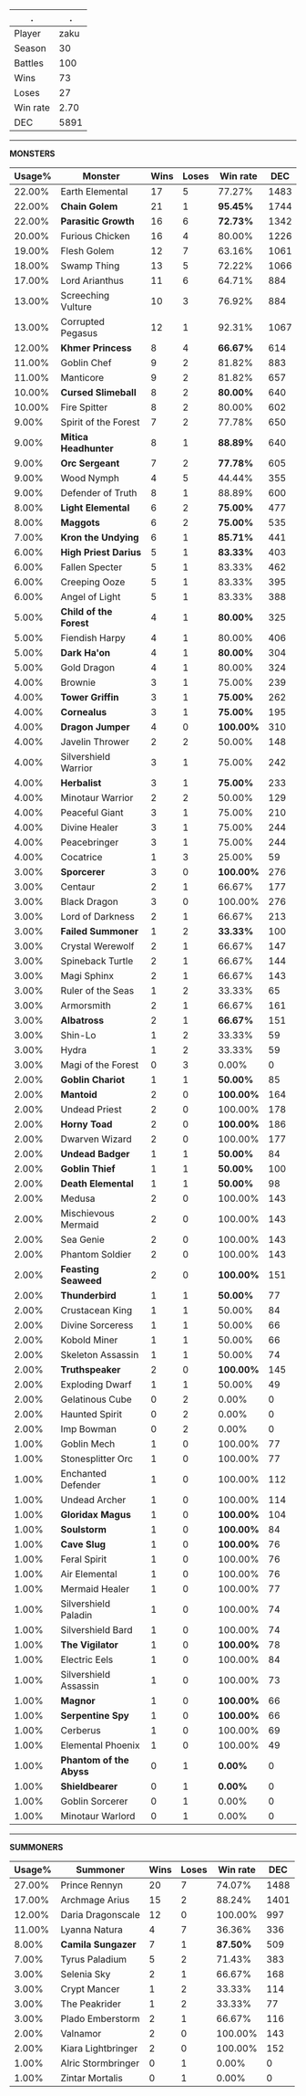 .|.
|-|-
Player|zaku
Season|30
Battles|100
Wins|73
Loses|27
Win rate|2.70
DEC|5891

---
**MONSTERS**

Usage%|Monster|Wins|Loses|Win rate|DEC|
-|-|-|-|-|-|
22.00%|Earth Elemental|17|5|77.27%|1483|
22.00%|**Chain Golem**|21|1|**95.45%**|1744|
22.00%|**Parasitic Growth**|16|6|**72.73%**|1342|
20.00%|Furious Chicken|16|4|80.00%|1226|
19.00%|Flesh Golem|12|7|63.16%|1061|
18.00%|Swamp Thing|13|5|72.22%|1066|
17.00%|Lord Arianthus|11|6|64.71%|884|
13.00%|Screeching Vulture|10|3|76.92%|884|
13.00%|Corrupted Pegasus|12|1|92.31%|1067|
12.00%|**Khmer Princess**|8|4|**66.67%**|614|
11.00%|Goblin Chef|9|2|81.82%|883|
11.00%|Manticore|9|2|81.82%|657|
10.00%|**Cursed Slimeball**|8|2|**80.00%**|640|
10.00%|Fire Spitter|8|2|80.00%|602|
9.00%|Spirit of the Forest|7|2|77.78%|650|
9.00%|**Mitica Headhunter**|8|1|**88.89%**|640|
9.00%|**Orc Sergeant**|7|2|**77.78%**|605|
9.00%|Wood Nymph|4|5|44.44%|355|
9.00%|Defender of Truth|8|1|88.89%|600|
8.00%|**Light Elemental**|6|2|**75.00%**|477|
8.00%|**Maggots**|6|2|**75.00%**|535|
7.00%|**Kron the Undying**|6|1|**85.71%**|441|
6.00%|**High Priest Darius**|5|1|**83.33%**|403|
6.00%|Fallen Specter|5|1|83.33%|462|
6.00%|Creeping Ooze|5|1|83.33%|395|
6.00%|Angel of Light|5|1|83.33%|388|
5.00%|**Child of the Forest**|4|1|**80.00%**|325|
5.00%|Fiendish Harpy|4|1|80.00%|406|
5.00%|**Dark Ha'on**|4|1|**80.00%**|304|
5.00%|Gold Dragon|4|1|80.00%|324|
4.00%|Brownie|3|1|75.00%|239|
4.00%|**Tower Griffin**|3|1|**75.00%**|262|
4.00%|**Cornealus**|3|1|**75.00%**|195|
4.00%|**Dragon Jumper**|4|0|**100.00%**|310|
4.00%|Javelin Thrower|2|2|50.00%|148|
4.00%|Silvershield Warrior|3|1|75.00%|242|
4.00%|**Herbalist**|3|1|**75.00%**|233|
4.00%|Minotaur Warrior|2|2|50.00%|129|
4.00%|Peaceful Giant|3|1|75.00%|210|
4.00%|Divine Healer|3|1|75.00%|244|
4.00%|Peacebringer|3|1|75.00%|244|
4.00%|Cocatrice|1|3|25.00%|59|
3.00%|**Sporcerer**|3|0|**100.00%**|276|
3.00%|Centaur|2|1|66.67%|177|
3.00%|Black Dragon|3|0|100.00%|276|
3.00%|Lord of Darkness|2|1|66.67%|213|
3.00%|**Failed Summoner**|1|2|**33.33%**|100|
3.00%|Crystal Werewolf|2|1|66.67%|147|
3.00%|Spineback Turtle|2|1|66.67%|144|
3.00%|Magi Sphinx|2|1|66.67%|143|
3.00%|Ruler of the Seas|1|2|33.33%|65|
3.00%|Armorsmith|2|1|66.67%|161|
3.00%|**Albatross**|2|1|**66.67%**|151|
3.00%|Shin-Lo|1|2|33.33%|59|
3.00%|Hydra|1|2|33.33%|59|
3.00%|Magi of the Forest|0|3|0.00%|0|
2.00%|**Goblin Chariot**|1|1|**50.00%**|85|
2.00%|**Mantoid**|2|0|**100.00%**|164|
2.00%|Undead Priest|2|0|100.00%|178|
2.00%|**Horny Toad**|2|0|**100.00%**|186|
2.00%|Dwarven Wizard|2|0|100.00%|177|
2.00%|**Undead Badger**|1|1|**50.00%**|84|
2.00%|**Goblin Thief**|1|1|**50.00%**|100|
2.00%|**Death Elemental**|1|1|**50.00%**|98|
2.00%|Medusa|2|0|100.00%|143|
2.00%|Mischievous Mermaid|2|0|100.00%|143|
2.00%|Sea Genie|2|0|100.00%|143|
2.00%|Phantom Soldier|2|0|100.00%|143|
2.00%|**Feasting Seaweed**|2|0|**100.00%**|151|
2.00%|**Thunderbird**|1|1|**50.00%**|77|
2.00%|Crustacean King|1|1|50.00%|84|
2.00%|Divine Sorceress|1|1|50.00%|66|
2.00%|Kobold Miner|1|1|50.00%|66|
2.00%|Skeleton Assassin|1|1|50.00%|74|
2.00%|**Truthspeaker**|2|0|**100.00%**|145|
2.00%|Exploding Dwarf|1|1|50.00%|49|
2.00%|Gelatinous Cube|0|2|0.00%|0|
2.00%|Haunted Spirit|0|2|0.00%|0|
2.00%|Imp Bowman|0|2|0.00%|0|
1.00%|Goblin Mech|1|0|100.00%|77|
1.00%|Stonesplitter Orc|1|0|100.00%|77|
1.00%|Enchanted Defender|1|0|100.00%|112|
1.00%|Undead Archer|1|0|100.00%|114|
1.00%|**Gloridax Magus**|1|0|**100.00%**|104|
1.00%|**Soulstorm**|1|0|**100.00%**|84|
1.00%|**Cave Slug**|1|0|**100.00%**|76|
1.00%|Feral Spirit|1|0|100.00%|76|
1.00%|Air Elemental|1|0|100.00%|76|
1.00%|Mermaid Healer|1|0|100.00%|77|
1.00%|Silvershield Paladin|1|0|100.00%|74|
1.00%|Silvershield Bard|1|0|100.00%|74|
1.00%|**The Vigilator**|1|0|**100.00%**|78|
1.00%|Electric Eels|1|0|100.00%|84|
1.00%|Silvershield Assassin|1|0|100.00%|73|
1.00%|**Magnor**|1|0|**100.00%**|66|
1.00%|**Serpentine Spy**|1|0|**100.00%**|66|
1.00%|Cerberus|1|0|100.00%|69|
1.00%|Elemental Phoenix|1|0|100.00%|49|
1.00%|**Phantom of the Abyss**|0|1|**0.00%**|0|
1.00%|**Shieldbearer**|0|1|**0.00%**|0|
1.00%|Goblin Sorcerer|0|1|0.00%|0|
1.00%|Minotaur Warlord|0|1|0.00%|0|

---
**SUMMONERS**

Usage%|Summoner|Wins|Loses|Win rate|DEC|
-|-|-|-|-|-|
27.00%|Prince Rennyn|20|7|74.07%|1488|
17.00%|Archmage Arius|15|2|88.24%|1401|
12.00%|Daria Dragonscale|12|0|100.00%|997|
11.00%|Lyanna Natura|4|7|36.36%|336|
8.00%|**Camila Sungazer**|7|1|**87.50%**|509|
7.00%|Tyrus Paladium|5|2|71.43%|383|
3.00%|Selenia Sky|2|1|66.67%|168|
3.00%|Crypt Mancer|1|2|33.33%|114|
3.00%|The Peakrider|1|2|33.33%|77|
3.00%|Plado Emberstorm|2|1|66.67%|116|
2.00%|Valnamor|2|0|100.00%|143|
2.00%|Kiara Lightbringer|2|0|100.00%|152|
1.00%|Alric Stormbringer|0|1|0.00%|0|
1.00%|Zintar Mortalis|0|1|0.00%|0|
